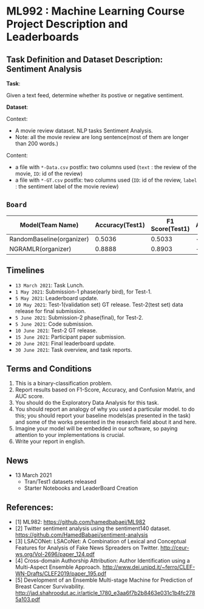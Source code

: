 # ML992 : Machine Learning Course Project Description and Leaderboards

## Task Definition and Dataset Description: Sentiment Analysis

**Task**:

Given a text feed, determine whether its postive or negative sentiment.

**Dataset**:

Context:

* A movie review dataset. NLP tasks Sentiment Analysis.
* Note: all the movie review are long sentence(most of them are longer than 200 words.)

Content:
* a file with `*-Data.csv` postfix: two columns used (`text` : the review of the movie, `ID`: id of the review)
* a file with `*-GT.csv` postfix: two columns used (`ID`: id of the review, `label` : the sentiment label of the movie review)


## `Board`

| Model(Team Name) | Accuracy(Test1) | F1 Score(Test1) | Accuracy(Test2) | (F1 Score(Test2))|
|---|---|---|---|---|
| RandomBaseline(organizer) | 0.5036 | 0.5033 | - | - |
| NGRAMLR(organizer) | 0.8888 | 0.8903 | - | - |


## Timelines
* `13 March 2021`: Task Lunch.
* `1 May 2021`: Submission-1 phase(early bird), for Test-1.
* `5 May 2021`: Leaderboard update.
* `10 May 2021`: Test-1(validation set) GT release. Test-2(test set) data release for final submission.
* `5 June 2021`: Submission-2 phase(final), for Test-2.
* `5 June 2021`: Code submission.
* `10 June 2021`: Test-2 GT release.
* `15 June 2021`: Participant paper submission.
* `20 June 2021`: Final leaderboard update.
* `30 June 2021`: Task overview, and task reports.

## Terms and Conditions

1. This is a binary-classification problem.
2. Report results based on F1-Score, Accuracy, and Confusion Matrix, and AUC score.
3. You should do the Exploratory Data Analysis for this task.
4. You should report an analogy of why you used a particular model. to do this; you should report your baseline models(as presented in the task) and some of the works presented in the research field about it and here.
5. Imagine your model will be embedded in our software, so paying attention to your implementations is crucial.
6. Write your report in english.

## News

* 13 March 2021
    - Tran/Test1 datasets released
    - Starter Notebooks and LeaderBoard Creation


## References:
* [1] ML982: https://github.com/hamedbabaei/ML982
* [2] Twitter sentiment analysis using the sentiment140 dataset. https://github.com/HamedBabaei/sentiment-analysis
* [3] LSACONet: LSACoNet: A Combination of Lexical and Conceptual Features for Analysis of Fake News Spreaders on Twitter. http://ceur-ws.org/Vol-2696/paper_124.pdf
* [4] Cross-domain Authorship Attribution: Author Identification using a Multi-Aspect Ensemble Approach. http://www.dei.unipd.it/~ferro/CLEF-WN-Drafts/CLEF2019/paper_195.pdf
* [5] Development of an Ensemble Multi-stage Machine for Prediction of Breast Cancer Survivability. http://jad.shahroodut.ac.ir/article_1780_e3aa6f7b2b8463e031c1b4fc2785a103.pdf
